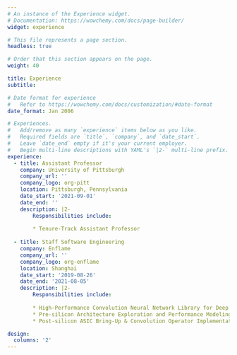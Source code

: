 ```yaml
---
# An instance of the Experience widget.
# Documentation: https://wowchemy.com/docs/page-builder/
widget: experience

# This file represents a page section.
headless: true

# Order that this section appears on the page.
weight: 40

title: Experience
subtitle:

# Date format for experience
#   Refer to https://wowchemy.com/docs/customization/#date-format
date_format: Jan 2006

# Experiences.
#   Add/remove as many `experience` items below as you like.
#   Required fields are `title`, `company`, and `date_start`.
#   Leave `date_end` empty if it's your current employer.
#   Begin multi-line descriptions with YAML's `|2-` multi-line prefix.
experience:
  - title: Assistant Professor
    company: University of Pittsburgh
    company_url: ''
    company_logo: org-pitt
    location: Pittsburgh, Pennsylvania
    date_start: '2021-09-01'
    date_end: ''
    description: |2-
        Responsibilities include:
        
        * Tenure-Track Assistant Professor
        
  - title: Staff Software Engineering 
    company: Enflame
    company_url: ''
    company_logo: org-enflame
    location: Shanghai
    date_start: '2019-08-26'
    date_end: '2021-08-05'
    description: |2-
        Responsibilities include:
        
        * High-Performance Convolution Neural Network Library for Deep Learning ASIC Acclerator 
        * Pre-silicon Architecture Exploration and Performance Modeling 
        * Post-silicon ASIC Bring-Up & Convolution Operator Implementation 

design:
  columns: '2'
---
```


